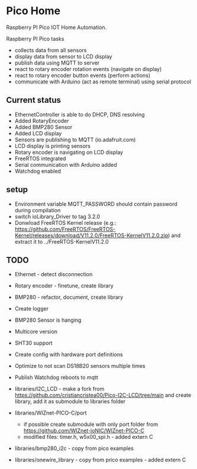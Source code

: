 # Pico Home
Raspberry PI Pico IOT Home Automation.

Raspberry PI Pico tasks
- collects data from all sensors
- display data from sensor to LCD display
- publish data using MQTT to server
- react to rotary encoder rotation events (navigate on display)
- react to rotary encoder button events (perform actions)
- communicate with Arduino (act as remote terminal) using serial protocol

## Current status
- EthernetController is able to do DHCP, DNS resolving
- Added RotaryEncoder
- Added BMP280 Sensor
- Added LCD display
- Sensors are publishing to MQTT (io.adafruit.com)
- LCD display is printing sensors
- Rotary encoder is navigating on LCD display
- FreeRTOS integrated
- Serial communication with Arduino added
- Watchdog enabled

## setup
- Environment variable MQTT_PASSWORD should contain password during compilation
- switch ioLibrary_Driver to tag 3.2.0
- Donwload FreeRTOS Kernel release (e.g.: https://github.com/FreeRTOS/FreeRTOS-Kernel/releases/download/V11.2.0/FreeRTOS-KernelV11.2.0.zip) and extract it to ../FreeRTOS-KernelV11.2.0

## TODO
- Ethernet - detect disconnection
- Rotary encoder - finetune, create library
- BMP280 - refactor, document, create library
- Create logger
- BMP280 Sensor is hanging
- Multicore version
- SHT30 support
- Create config with hardware port definitions
- Optimize to not scan DS18B20 sensors multiple times
- Publish Watchdog reboots to mqtt

- libraries/I2C_LCD - make a fork from https://github.com/cristiancristea00/Pico-I2C-LCD/tree/main and create library, add it as submodule to libraries folder
- libraries/WIZnet-PICO-C/port
    - if possible create submodule with only port folder from https://github.com/WIZnet-ioNIC/WIZnet-PICO-C
    - modified files: timer.h, w5x00_spi.h - added extern C
- libraries/bmp280_i2c - copy from pico examples
- libraries/onewire_library - copy from prico examples - added extern C
